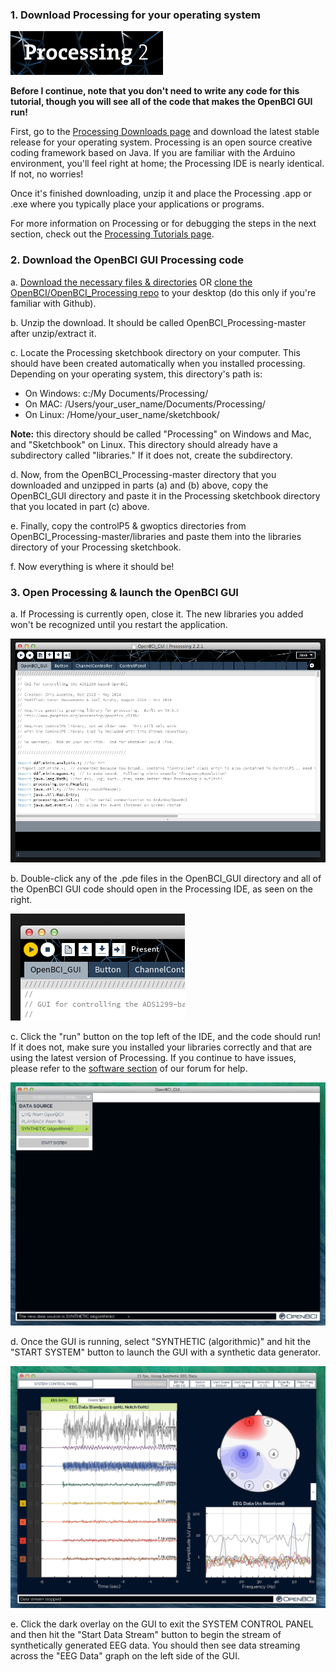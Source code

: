 ### 1. Download Processing for your operating system

![Processing IDE](readme-assets/Processing.png)

**Before I continue, note that you don't need to write any code for this tutorial, though you will see all of the code that makes the OpenBCI GUI run!** 

First, go to the [Processing Downloads page](https://www.processing.org/download/?processing) and download the latest stable release for your operating system. Processing is an open source creative coding framework based on Java. If you are familiar with the Arduino environment, you'll feel right at home; the Processing IDE is nearly identical. If not, no worries! 

Once it's finished downloading, unzip it and place the Processing .app or .exe where you typically place your applications or programs. 

For more information on Processing or for debugging the steps in the next section, check out the [Processing Tutorials page](https://www.processing.org/tutorials/).

### 2. Download the OpenBCI GUI Processing code

 a. [Download the necessary files & directories](https://github.com/OpenBCI/OpenBCI_Processing/archive/master.zip) OR [clone the OpenBCI/OpenBCI_Processing repo](github-mac://openRepo/https://github.com/OpenBCI/OpenBCI_Processing) to your desktop (do this only if you're familiar with Github).
 
 b. Unzip the download. It should be called OpenBCI_Processing-master after unzip/extract it.
 
 c. Locate the Processing sketchbook directory on your computer. This should have been created automatically when you installed processing. Depending on your operating system, this directory's path is: 
 
* On Windows: c:/My Documents/Processing/
* On MAC: /Users/your_user_name/Documents/Processing/
* On Linux: /Home/your_user_name/sketchbook/

**Note:** this directory should be called "Processing" on Windows and Mac, and "Sketchbook" on Linux. This directory should already have a subdirectory called "libraries." If it does not, create the subdirectory.

 d. Now, from the OpenBCI_Processing-master directory that you downloaded and unzipped in parts (a) and (b) above, copy the OpenBCI_GUI directory and paste it in the Processing sketchbook directory that you located in part (c) above.
 
 e. Finally, copy the controlP5 & gwoptics directories from OpenBCI_Processing-master/libraries and paste them into the libraries directory of your Processing sketchbook.
 
 f. Now everything is where it should be!
 
### 3. Open Processing & launch the OpenBCI GUI

a. If Processing is currently open, close it. The new libraries you added won't be recognized until you restart the application.

![Processing IDE](readme-assets/OpenBCI_GUI_Processing.png)

b. Double-click any of the .pde files in the OpenBCI_GUI directory and all of the OpenBCI GUI code should open in the Processing IDE, as seen on the right.

![Play Button](readme-assets/playButton.png)

c. Click the "run" button on the top left of the IDE, and the code should run! If it does not, make sure you installed your libraries correctly and that are using the latest version of Processing. If you continue to have issues, please refer to the [software section](http://www.openbci.com/index.php/forum/#/categories/software) of our forum for help.

![Synthetic](readme-assets/Synthetic.png)

d. Once the GUI is running, select "SYNTHETIC (algorithmic)" and hit the "START SYSTEM" button to launch the GUI with a synthetic data generator.

![Start Data Stream](readme-assets/StartDataStream.png)

e. Click the dark overlay on the GUI to exit the SYSTEM CONTROL PANEL and then hit the "Start Data Stream" button to begin the stream of synthetically generated EEG data. You should then see data streaming across the "EEG Data" graph on the left side of the GUI. 